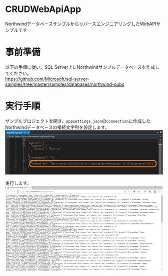 # CRUDWebApiApp
NorthwindデータベースサンプルからリバースエンジニアリングしたWebAPIサンプルです

# 事前準備
以下の手順に従い、SQL Server上にNorthwindサンプルデータベースを作成してください。  
https://github.com/Microsoft/sql-server-samples/tree/master/samples/databases/northwind-pubs

# 実行手順
サンプルプロジェクトを開き、`appsettings.json`の`Connection`に作成したNorthwindデータベースの接続文字列を設定します。
![接続文字列](https://github.com/GrapeCityJP/CRUDWebApiApp/blob/image/connection.png)

実行します。
![実行](https://github.com/GrapeCityJP/CRUDWebApiApp/blob/image/run-api.png)
